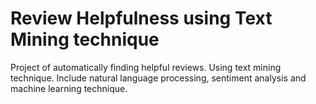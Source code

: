 Review Helpfulness using Text Mining technique
==============================================

Project of automatically finding helpful reviews.
Using text mining technique. Include natural language processing, sentiment analysis and machine learning technique.

